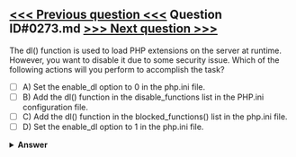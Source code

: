 [<<< Previous question <<<](0272.md)   Question ID#0273.md   [>>> Next question >>>](0274.md)
---

The dl() function is used to load PHP extensions on the server at runtime. However, you want to disable it due to some security issue. Which of the following actions will you perform to accomplish the task?

- [ ] A) Set the enable_dl option to 0 in the php.ini file.
- [ ] B) Add the dl() function in the disable_functions list in the PHP.ini configuration file.
- [ ] C) Add the dl() function in the blocked_functions() list in the php.ini file.
- [ ] D) Set the enable_dl option to 1 in the php.ini file.

<details><summary><b>Answer</b></summary>
<p>
  Answer: <strong>A, B</strong>
</p>
</details>
